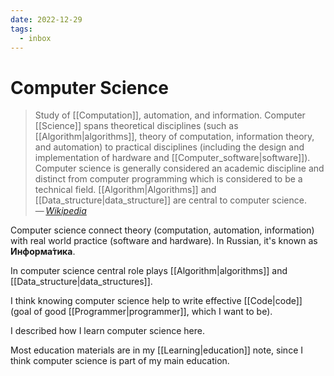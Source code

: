 ```yaml
---
date: 2022-12-29
tags:
  - inbox
---
```


# Computer Science

> Study of [[Computation]], automation, and information. Computer
> [[Science]] spans theoretical disciplines (such as [[Algorithm|algorithms]],
> theory of computation, information theory, and automation) to practical
> disciplines (including the design and implementation of hardware and
> [[Computer_software|software]]). Computer science is generally considered an
> academic discipline and distinct from computer programming which is considered
> to be a technical field. [[Algorithm|Algorithms]] and [[Data_structure|data_structure]] are
> central to computer science.\
> — <cite>[Wikipedia](https://en.wikipedia.org/wiki/Computer_science)</cite>

Computer science connect theory (computation, automation, information) with real
world practice (software and hardware). In Russian, it's known as
**Информа́тика**.

In computer science central role plays [[Algorithm|algorithms]] and
[[Data_structure|data_structures]].

I think knowing computer science help to write effective [[Code|code]] (goal of
good [[Programmer|programmer]], which I want to be).

I described how I learn computer science here.

Most education materials are in my [[Learning|education]] note, since I think
computer science is part of my main education.

